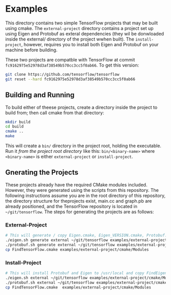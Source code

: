 # Examples

This directory contains two simple TensorFlow projects that may be built using cmake. The `external-project`
directory contains a project set up using Eigen and Protobuf as exteral dependencies (they wil be donwloaded
inside the external/ directory of the project wwhen built).  The `install-project`, however, requires you to
install both Eigen and Protobuf on your machine before building.

These two projects are compatble with TensorFlow at commit `fc9162975e52978d3af38549b570cc3cc5f0ab66`.  To get
this version:
```bash
git clone https://github.com/tensorflow/tensorflow
git reset --hard fc9162975e52978d3af38549b570cc3cc5f0ab66
```

## Building and Running
To build either of theese projects, create a directory inside the project to build from; then call cmake
from that directory:

```bash
mkdir build
cd build
cmake ..
make
```

This will create a `bin/` directory in the project root, holding the executable. Run it *from the project root
directory* like this: `bin/<binary-name>` where `<binary-name>` is either `external-project` or `install-project`.

## Gnerating the Projects
These projects already have the required CMake modules included.  However, they were generated using the scripts from
this repository.  The following instructions assume you are in the root directory of this repository, the directory
structure for theprojects exist, main.cc and graph.pb are already positioned, and the TensorFlow repository is located
in `~/git/tensorflow`.  The steps for generating the projects are as follows:

### External-Project
```bash
# This will generate / copy Eigen.cmake, Eigen_VERSION.cmake, Protobuf.cmake, and Protobuf_VERSION.cmake
./eigen.sh generate external ~/git/tensorflow examples/external-project/cmake/Modules
./protobuf.sh generate external ~/git/tensorflow examples/external-project/cmake/Modules
cp FindTensorFlow.cmake examples/external-project/cmake/Modules 
```

### Install-Project
```bash
# This will install Protobuf and Eigen to /usr/local and copy FindEigen.cmake
./eigen.sh external ~/git/tensorflow examples/external-project/cmake/Modules
./protobuf.sh external ~/git/tensorflow examples/external-project/cmake/Modules
cp FindTensorFlow.cmake  examples/external-project/cmake/Modules
```
